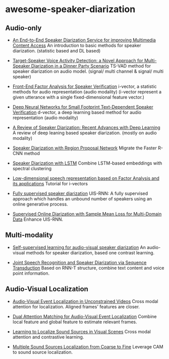 # awesome-speaker-diarization
## Audio-only
- [An End-to-End Speaker Diarization Service for improving Multimedia Content Access](https://nem-initiative.org/wp-content/uploads/2020/07/1-4-an_end_to_end_speaker_diarization_service_for_improving_multimedia_content_access.pdf)
An introduction to basic methods for speaker diarization. (statistic based and DL based)

- [Target-Speaker Voice Activity Detection: a Novel Approach for Multi-Speaker Diarization in a Dinner Party Scenario](https://arxiv.org/abs/2005.07272)
TS-VAD method for speaker diarization on audio model. (signal/ multi channel & signal/ multi speaker)

- [Front-End Factor Analysis for Speaker Verification](https://ieeexplore.ieee.org/abstract/document/5545402/)
i-vector, a statistic methods for audio representation (audio modality) (i-vector represent a given utterance with a single fixed-dimensional feature vector.)

- [Deep Neural Networks for Small Footprint Text-Dependent Speaker Verification](https://ieeexplore.ieee.org/abstract/document/6854363)
d-vector, a deep learning based method for audio representation (audio modality)

- [A Review of Speaker Diarization: Recent Advances with Deep Learning](https://arxiv.org/abs/2101.09624)
A review of deep leaning based speaker diarization. (mostly on audio modality)

- [Speaker Diarization with Region Proposal Network](https://arxiv.org/abs/2002.06220)
Migrate the Faster R-CNN method


- [Speaker Diarization with LSTM](https://arxiv.org/abs/1710.10468) 
Combine LSTM-based embeddings with spectral clustering


- [Low-dimensional speech representation based on Factor Analysis and its applications](http://people.csail.mit.edu/sshum/talks/ivector_tutorial_interspeech_27Aug2011.pdf) 
Tutorial for i-vectors


- [Fully supervised speaker diarization](https://ieeexplore.ieee.org/abstract/document/8683892) 
UIS-RNN: A fully supervised approach which handles an unbound number of speakers using an online generative process.

- [Supervised Online Diarization with Sample Mean Loss for Multi-Domain Data](https://ieeexplore.ieee.org/abstract/document/9053477) 
Enhance UIS-RNN.




## Multi-modality
- [Self-supervised learning for audio-visual speaker diarization](https://ieeexplore.ieee.org/abstract/document/9054376)
An audio-visual methods for speaker diarization, based one contrast learning.

- [Joint Speech Recognition and Speaker Diarization via Sequence Transduction](https://arxiv.org/abs/1907.05337)
Based on RNN-T structure, combine text content and voice point information.



 ## Audio-Visual Localization
 - [Audio-Visual Event Localization in Unconstrained Videos](https://openaccess.thecvf.com/content_ECCV_2018/html/Yapeng_Tian_Audio-Visual_Event_Localization_ECCV_2018_paper.html)
 Cross modal attention for localization. Aligned frames' features are closer.
 
 - [Dual Attention Matching for Audio-Visual Event Localization](https://openaccess.thecvf.com/content_ICCV_2019/html/Wu_Dual_Attention_Matching_for_Audio-Visual_Event_Localization_ICCV_2019_paper.html)
 Combine local feature and global feature to estimate relevant frames.
 
 - [Learning to Localize Sound Sources in Visual Scenes](https://openaccess.thecvf.com/content_cvpr_2018/html/Senocak_Learning_to_Localize_CVPR_2018_paper.html)
Cross modal attention and contrastive learning. 

- [Multiple Sound Sources Localization from Coarse to Fine](https://link.springer.com/content/pdf/10.1007/978-3-030-58565-5_18.pdf)
Leverage CAM to sound source localization.
 
